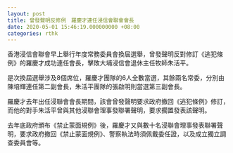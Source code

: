 ```yaml
---
layout: post
title: 曾發聲明反修例　羅慶才連任浸信會聯會會長
date: 2020-05-01 15:46:19.000000000 +08:00
categories: rthk
---
```


香港浸信會聯會早上舉行年度常務委員會換屆選舉，曾發聲明反對修訂《逃犯條例》的羅慶才成功連任會長，擊敗大埔浸信會退休主任牧師朱活平。

是次換屆選舉涉及8個席位，羅慶才團隊的6人全數當選，其餘兩名常委，分別由陳培輝連任第二副會長，朱活平團隊的張啟明則當選第三副會長。

羅慶才去年出任浸聯會會長期間，該會曾發聲明要求政府撤回《逃犯條例》修訂，而他的對手朱活平曾與其他浸聯會理事發聯署聲明，要求擱置發表該聲明。

去年底政府頒布《禁止蒙面規例》後，羅慶才又與數十名浸聯會理事發表聯署聲明，要求政府撤回《禁止蒙面規例》、警察執法時須佩戴委任證，以及成立獨立調查委員會等。
